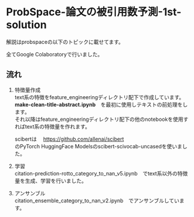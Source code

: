# ProbSpace-論文の被引用数予測-1st-solution
解説はprobspaceの以下のトピックに載せてます。

全てGoogle Colaboratoryで行いました。

## 流れ

1. 特徴量作成<br>
   text系の特徴をfeature_engineeringディレクトリ配下で作成しています。<br>
   **make-clean-title-abstract.ipynb**　を最初に使用しテキストの前処理をします。<br>
   それ以降はfeature_engineeringディレクトリ配下の他のnotebookを使用すればtext系の特徴量を作れます。

   scibertは　
   https://github.com/allenai/scibert<br>
   のPyTorch HuggingFace Modelsのscibert-scivocab-uncasedを使いました。

2. 学習<br>
   citation-prediction-rotto_category_to_nan_v5.ipynb　でtext系以外の特徴量を生成、学習を行いました。
3. アンサンブル<br>
   citation_ensemble_category_to_nan_v2.ipynb　でアンサンブルしています。
